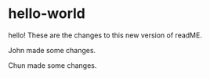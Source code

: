 # hello-world
hello!
These are the changes to this new version of readME.

John made some changes.

Chun made some changes.
